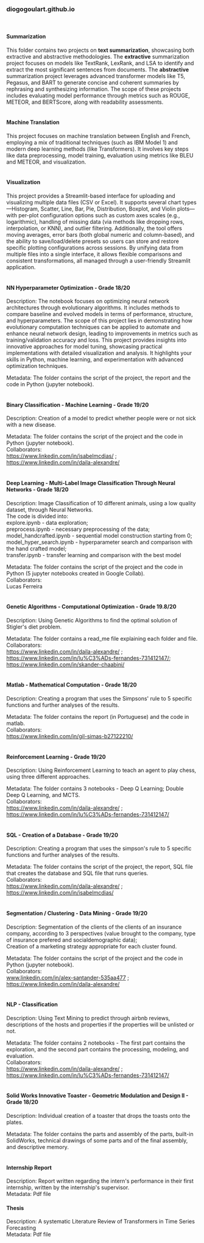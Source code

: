 ### diogogoulart.github.io
<br />

#### Summarization
  This folder contains two projects on **text summarization**, showcasing both extractive and abstractive methodologies. The **extractive** summarization project focuses on models like TextRank, LexRank, and LSA to identify and extract the most significant sentences from documents. The **abstractive** summarization project leverages advanced transformer models like T5, Pegasus, and BART to generate concise and coherent summaries by rephrasing and synthesizing information. The scope of these projects includes evaluating model performance through metrics such as ROUGE, METEOR, and BERTScore, along with readability assessments. 
<br />
<br /> 

#### Machine Translation
  This project focuses on machine translation between English and French, employing a mix of traditional techniques (such as IBM Model 1) and modern deep learning methods (like Transformers). It involves key steps like data preprocessing, model training, evaluation using metrics like BLEU and METEOR, and visualization.
<br />
<br /> 

#### Visualization
  This project provides a Streamlit-based interface for uploading and visualizing multiple data files (CSV or Excel). It supports several chart types—Histogram, Scatter, Line, Bar, Pie, Distribution, Boxplot, and Violin plots—with per-plot configuration options such as custom axes scales (e.g., logarithmic), handling of missing data (via methods like dropping rows, interpolation, or KNN), and outlier filtering. Additionally, the tool offers moving averages, error bars (both global numeric and column-based), and the ability to save/load/delete presets so users can store and restore specific plotting configurations across sessions. By unifying data from multiple files into a single interface, it allows flexible comparisons and consistent transformations, all managed through a user-friendly Streamlit application.
<br />
<br /> 

#### NN Hyperparameter Optimization - Grade 18/20
  Description: The notebook focuses on optimizing neural network architectures through evolutionary algorithms. It includes methods to compare baseline and evolved models in terms of performance, structure, and hyperparameters. The scope of this project lies in demonstrating how evolutionary computation techniques can be applied to automate and enhance neural network design, leading to improvements in metrics such as training/validation accuracy and loss. This project provides insights into innovative approaches for model tuning, showcasing practical implementations with detailed visualization and analysis. It highlights your skills in Python, machine learning, and experimentation with advanced optimization techniques. <br />
  
  Metadata: The folder contains the script of the project, the report and the code in Python (jupyter notebook).
<br />
<br /> 
#### Binary Classification - Machine Learning - Grade 19/20
  Description: Creation of a model to predict whether people were or not sick with a new disease. <br />
  
  Metadata: The folder contains the script of the project and the code in Python (jupyter notebook). <br />
  Collaborators: <br />
    https://www.linkedin.com/in/isabelmcdias/ ; 
    https://www.linkedin.com/in/daila-alexandre/
<br />
<br />  
#### Deep Learning - Multi-Label Image Classification Through Neural Networks - Grade 18/20
  Description: Image Classification of 10 different animals, using a low quality dataset, through Neural Networks. <br />
  The code is divided into: <br />
  explore.ipynb - data exploration; <br />
  preprocess.ipynb - necessary preprocessing of the data; <br />
  model_handcrafted.ipynb - sequential model construction starting from 0; <br />
  model_hyper_search.ipynb - hyperparameter search and comparison with the hand crafted model; <br />
  transfer.ipynb - transfer learning and comparison with the best model <br />
  
  Metadata: The folder contains the script of the project and the code in Python (5 jupyter notebooks created in Google Collab). <br />
  Collaborators: <br />
    Lucas Ferreira
<br />
<br />  
#### Genetic Algorithms - Computational Optimization - Grade 19.8/20 
  Description: Using Genetic Algorithms to find the optimal solution of Stigler's diet problem. <br />
  
  Metadata: The folder contains a read_me file explaining each folder and file. <br />
  Collaborators: <br />
    https://www.linkedin.com/in/daila-alexandre/ ;
    https://www.linkedin.com/in/lu%C3%ADs-fernandes-731412147/;
    https://www.linkedin.com/in/skander-chaabini/
<br />
<br />  
#### Matlab - Mathematical Computation - Grade 18/20 
  Description: Creating a program that uses the Simpsons' rule to 5 specific functions and further analyses of the results. <br />
  
  Metadata: The folder contains the report (in Portuguese) and the code in matlab. <br />
  Collaborators: <br />
    https://www.linkedin.com/in/gil-simas-b27122210/
<br />
<br />  
#### Reinforcement Learning - Grade 19/20 
  Description: Using Reinforcement Learning to teach an agent to play chess, using three different approaches. <br />
  
  Metadata: The folder contains 3 notebooks - Deep Q Learning; Double Deep Q Learning, and MCTS. <br />
  Collaborators: <br />
    https://www.linkedin.com/in/daila-alexandre/ ;
    https://www.linkedin.com/in/lu%C3%ADs-fernandes-731412147/
<br />
<br /> 
#### SQL - Creation of a Database - Grade 19/20 
  Description: Creating a program that uses the simpson's rule to 5 specific functions and further analyses of the results. <br />
  
  Metadata: The folder contains the script of the project, the report, SQL file that creates the database and SQL file that runs queries. <br />
  Collaborators:  <br />
    https://www.linkedin.com/in/daila-alexandre/ ; 
    https://www.linkedin.com/in/isabelmcdias/
<br />
<br />  
#### Segmentation / Clustering - Data Mining - Grade 19/20
  Description: Segmentation of the clients of the clients of an insurance company, according to 3 perspectives (value brought to the company, type of insurance prefered and socialdemographic data); <br />
  Creation of a marketing strategy appropriate for each cluster found. <br />
  
  Metadata: The folder contains the script of the project and the code in Python (jupyter notebook). <br />
  Collaborators: <br />
    www.linkedin.com/in/alex-santander-535aa477 ; 
    https://www.linkedin.com/in/daila-alexandre/
<br />
<br />  
#### NLP - Classification
  Description: Using Text Mining  to predict through airbnb reviews, descriptions of the hosts and properties if the properties will be unlisted or not. <br />
  
  Metadata: The folder contains 2 notebooks - The first part contains the exploration, and the second part contains the processing, modeling, and evaluation. <br />
  Collaborators: <br />
    https://www.linkedin.com/in/daila-alexandre/ ;
    https://www.linkedin.com/in/lu%C3%ADs-fernandes-731412147/
<br />
<br />  
#### Solid Works Innovative Toaster - Geometric Modulation and Design II - Grade 18/20 
  Description: Individual creation of a toaster that drops the toasts onto the plates. <br />
  
  Metadata: The folder contains the parts and assembly of the parts, built-in SolidWorks, technical drawings of some parts and of the final assembly, and descriptive memory. 
<br />
<br />
#### Internship Report 
  Description: Report written regarding the intern's performance in their first internship, written by the internship's supervisor. <br />
  Metadata: Pdf file

#### Thesis
  Description: A systematic Literature Review of Transformers in Time Series Forecasting <br />
  Metadata: Pdf file  
 
  
  
  

